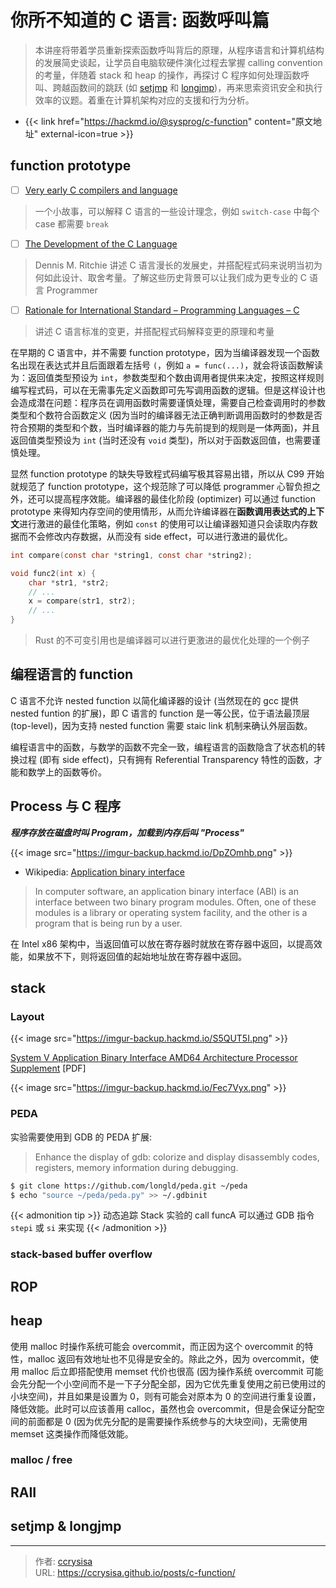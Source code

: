 # 你所不知道的 C 语言: 函数呼叫篇


> 本讲座将带着学员重新探索函数呼叫背后的原理，从程序语言和计算机结构的发展简史谈起，让学员自电脑软硬件演化过程去掌握 calling convention 的考量，伴随着 stack 和 heap 的操作，再探讨 C 程序如何处理函数呼叫、跨越函数间的跳跃 (如 [setjmp](https://man7.org/linux/man-pages/man3/setjmp.3.html) 和 [longjmp](https://linux.die.net/man/3/longjmp))，再来思索资讯安全和执行效率的议题。着重在计算机架构对应的支援和行为分析。

<!--more-->

- {{< link href="https://hackmd.io/@sysprog/c-function" content="原文地址" external-icon=true >}}

## function prototype

- [ ] [Very early C compilers and language](https://www.bell-labs.com/usr/dmr/www/primevalC.html)
> 一个小故事，可以解释 C 语言的一些设计理念，例如 `switch-case` 中每个 case 都需要 `break`
- [ ] [The Development of the C Language](https://www.bell-labs.com/usr/dmr/www/chist.html)
> Dennis M. Ritchie 讲述 C 语言漫长的发展史，并搭配程式码来说明当初为何如此设计、取舍考量。了解这些历史背景可以让我们成为更专业的 C 语言 Programmer
- [ ] [Rationale for International Standard – Programming Languages – C](https://pllab.cs.nthu.edu.tw/cs340402/readings/c/c9x_standard.pdf)
> 讲述 C 语言标准的变更，并搭配程式码解释变更的原理和考量

在早期的 C 语言中，并不需要 function prototype，因为当编译器发现一个函数名出现在表达式并且后面跟着左括号 `(`，例如 `a = func(...)`，就会将该函数解读为：返回值类型预设为 `int`，参数类型和个数由调用者提供来决定，按照这样规则编写程式码，可以在无需事先定义函数即可先写调用函数的逻辑。但是这样设计也会造成潜在问题：程序员在调用函数时需要谨慎处理，需要自己检查调用时的参数类型和个数符合函数定义 (因为当时的编译器无法正确判断调用函数时的参数是否符合预期的类型和个数，当时编译器的能力与先前提到的规则是一体两面)，并且返回值类型预设为 `int` (当时还没有 `void` 类型)，所以对于函数返回值，也需要谨慎处理。

显然 function prototype 的缺失导致程式码编写极其容易出错，所以从 C99 开始就规范了 function prototype，这个规范除了可以降低 programmer 心智负担之外，还可以提高程序效能。编译器的最佳化阶段 (optimizer) 可以通过 function prototype 来得知内存空间的使用情形，从而允许编译器在**函数调用表达式的上下文**进行激进的最佳化策略，例如 `const` 的使用可以让编译器知道只会读取内存数据而不会修改内存数据，从而没有 side effect，可以进行激进的最优化。

```c
int compare(const char *string1, const char *string2);

void func2(int x) {
    char *str1, *str2;
    // ...
    x = compare(str1, str2);
    // ...
}
```

> Rust 的不可变引用也是编译器可以进行更激进的最优化处理的一个例子

## 编程语言的 function

C 语言不允许 nested function 以简化编译器的设计 (当然现在的 gcc 提供 nested funtion 的扩展)，即 C 语言的 function 是一等公民，位于语法最顶层 (top-level)，因为支持 nested function 需要 staic link 机制来确认外层函数。

编程语言中的函数，与数学的函数不完全一致，编程语言的函数隐含了状态机的转换过程 (即有 side effect)，只有拥有 Referential Transparency 特性的函数，才能和数学上的函数等价。

## Process 与 C 程序

***程序存放在磁盘时叫 Program，加载到内存后叫 "Process"***

{{< image src="https://imgur-backup.hackmd.io/DpZOmhb.png" >}}

- Wikipedia: [Application binary interface](https://en.wikipedia.org/wiki/Application_binary_interface)
> In computer software, an application binary interface (ABI) is an interface between two binary program modules. Often, one of these modules is a library or operating system facility, and the other is a program that is being run by a user.

在 Intel x86 架构中，当返回值可以放在寄存器时就放在寄存器中返回，以提高效能，如果放不下，则将返回值的起始地址放在寄存器中返回。

## stack

### Layout

{{< image src="https://imgur-backup.hackmd.io/S5QUT5I.png" >}}

[System V Application Binary Interface AMD64 Architecture Processor Supplement](https://github.com/hjl-tools/x86-psABI/wiki/x86-64-psABI-1.0.pdf) [PDF]

{{< image src="https://imgur-backup.hackmd.io/Fec7Vyx.png" >}}

### PEDA

实验需要使用到 GDB 的 PEDA 扩展:

> Enhance the display of gdb: colorize and display disassembly codes, registers, memory information during debugging.

```bash
$ git clone https://github.com/longld/peda.git ~/peda
$ echo "source ~/peda/peda.py" >> ~/.gdbinit
```

{{< admonition tip >}}
动态追踪 Stack 实验的 call funcA 可以通过 GDB 指令 `stepi` 或 `si` 来实现
{{< /admonition >}}

### stack-based buffer overflow

## ROP

## heap

使用 malloc 时操作系统可能会 overcommit，而正因为这个 overcommit 的特性，malloc 返回有效地址也不见得是安全的。除此之外，因为 overcommit，使用 malloc 后立即搭配使用 memset 代价也很高 (因为操作系统 overcommit 可能会先分配一个小空间而不是一下子分配全部，因为它优先重复使用之前已使用过的小块空间)，并且如果是设置为 0，则有可能会对原本为 0 的空间进行重复设置，降低效能。此时可以应该善用 calloc，虽然也会 overcommit，但是会保证分配空间的前面都是 0 (因为优先分配的是需要操作系统参与的大块空间)，无需使用 memset 这类操作而降低效能。

### malloc / free

## RAII

## setjmp & longjmp


---

> 作者: [ccrysisa](https://github.com/ccrysisa)  
> URL: https://ccrysisa.github.io/posts/c-function/  

